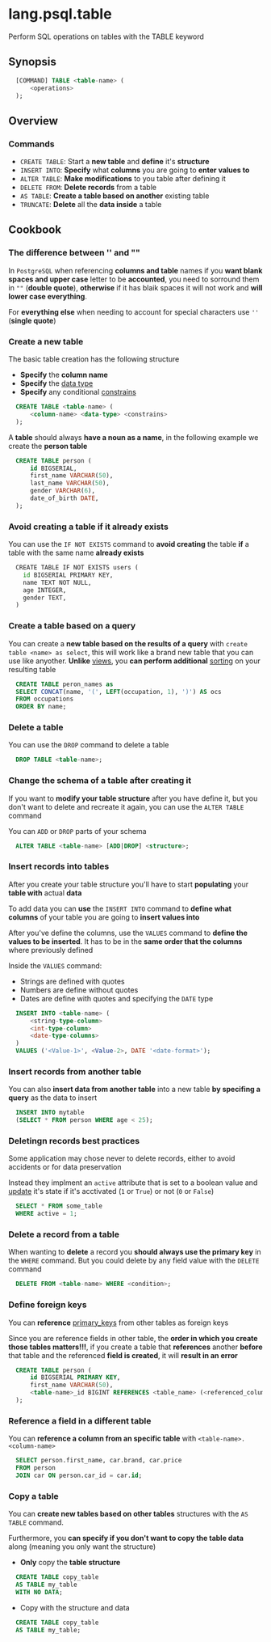 # lang.psql.table

Perform SQL operations on tables with the TABLE keyword

## Synopsis

```sql
  [COMMAND] TABLE <table-name> (
      <operations>
  );
```

## Overview

### Commands

- `CREATE TABLE`: Start a **new table** and **define** it's **structure**
- `INSERT INTO`: **Specify** what **columns** you are going to **enter values to**
- `ALTER TABLE`: **Make modifications** to you table after defining it
- `DELETE FROM`: **Delete records** from a table
- `AS TABLE`: **Create a table based on another** existing table
- `TRUNCATE`: **Delete** all the **data inside** a table

## Cookbook

### The difference between '' and ""

In `PostgreSQL` when referencing **columns and table** names if you **want
blank spaces and upper case** letter to be **accounted**, you need to sorround
them in `""` (**double quote**), **otherwise** if it has blaik spaces it will not
work and **will lower case everything**.

For **everything else** when needing to account for special characters use `''`
(**single quote**)

### Create a new table

The basic table creation has the following structure

- **Specify** the **column name**
- **Specify** the [data type](./x350.md)
- **Specify** any conditional [constrains](./q09z.md)

```sql
  CREATE TABLE <table-name> (
      <column-name> <data-type> <constrains>
  );
```

A **table** should always **have a noun as a name**, in the following example
we create the **person table**

```sql
  CREATE TABLE person (
      id BIGSERIAL,
      first_name VARCHAR(50),
      last_name VARCHAR(50),
      gender VARCHAR(6),
      date_of_birth DATE,
  );
```

### Avoid creating a table if it already exists

You can use the `IF NOT EXISTS` command to **avoid creating** the table **if**
a table with the same name **already exists**

```py
  CREATE TABLE IF NOT EXISTS users (
    id BIGSERIAL PRIMARY KEY,
    name TEXT NOT NULL,
    age INTEGER,
    gender TEXT,
  )
```

### Create a table based on a query

You can create a **new table based on the results of a query**
with `create table <name> as select`, this will work like a brand new table
that you can use like anyother. **Unlike** [views](./qxox.md), you **can
perform additional** [sorting](./lhgd.md) on your resulting table

```sql
  CREATE TABLE peron_names as
  SELECT CONCAT(name, '(', LEFT(occupation, 1), ')') AS ocs
  FROM occupations
  ORDER BY name;
```

### Delete a table

You can use the `DROP` command to delete a table

```sql
  DROP TABLE <table-name>;
```

### Change the schema of a table after creating it

If you want to **modify your table structure** after you have define it, but you
don't want to delete and recreate it again, you can use the `ALTER TABLE`
command

You can `ADD` or `DROP` parts of your schema

```sql
  ALTER TABLE <table-name> [ADD|DROP] <structure>;
```

### Insert records into tables

After you create your table structure you'll have to start **populating** your
**table with** actual **data**

To add data you can **use** the `INSERT INTO` command to **define what columns**
of your table you are going to **insert values into**

After you've define the columns, use the `VALUES` command to **define the values
to be inserted**. It has to be in the **same order that the columns** where
previously defined

Inside the `VALUES` command:

- Strings are defined with quotes
- Numbers are define without quotes
- Dates are define with quotes and specifying the `DATE` type

```sql
  INSERT INTO <table-name> (
      <string-type-column>
      <int-type-column>
      <date-type-columns>
  )
  VALUES ('<Value-1>', <Value-2>, DATE '<date-format>');
```

### Insert records from another table

You can also **insert data from another table** into a new table **by specifing
a query** as the data to insert

```sql
  INSERT INTO mytable
  (SELECT * FROM person WHERE age < 25);
```

### Deletingn records best practices

Some application may chose never to delete records, either to avoid accidents
or for data preservation

Instead they implment an `active` attribute that is set to a boolean value and
[update](./u635.md) it's state if it's acctivated (`1` or `True`) or not (`0`
or `False`)

```sql
  SELECT * FROM some_table
  WHERE active = 1;
```

### Delete a record from a table

When wanting to **delete** a record you **should always use the primary key**
in the `WHERE` command. But you could delete by any field value with the
`DELETE` command

```sql
  DELETE FROM <table-name> WHERE <condition>;
```

### Define foreign keys

You can **reference** [primary_keys](./wbnd.md) from other tables as foreign keys

Since you are reference fields in other table, the **order in which you create
those tables matters!!!**, if you create a table that **references** another
**before** that table and the referenced **field is created**, it will **result
in an error**

```sql
  CREATE TABLE person (
      id BIGSERIAL PRIMARY KEY,
      first_name VARCHAR(50),
      <table-name>_id BIGINT REFERENCES <table_name> (<referenced_column_name>)
  );
```

### Reference a field in a different table

You can **reference a column from an specific table** with
`<table-name>.<column-name>`

```sql
  SELECT person.first_name, car.brand, car.price
  FROM person
  JOIN car ON person.car_id = car.id;
```

### Copy a table

You can **create new tables based on other tables** structures with the `AS TABLE`
command.

Furthermore, you **can specify if you don't want to copy the table data**
along (meaning you only want the structure)

- **Only** copy the **table structure**

```sql
  CREATE TABLE copy_table
  AS TABLE my_table
  WITH NO DATA;
```

- Copy with the structure and data

```sql
  CREATE TABLE copy_table
  AS TABLE my_table;
```
